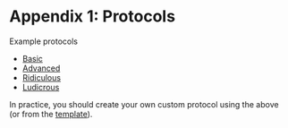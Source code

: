 # Appendix 1: Protocols

Example protocols

+ [Basic](protocol_basic.md)
+ [Advanced](protocol_advanced.md)
+ [Ridiculous](protocol_ridiculous.md)
+ [Ludicrous](protocol_ludicrous.md)


In practice, you should create your own custom protocol using the above (or from the [template](protocol_template.md)).













































